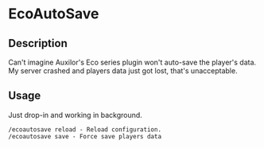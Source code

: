 # EcoAutoSave

## Description

Can't imagine Auxilor's Eco series plugin won't auto-save the player's data.  
My server crashed and players data just got lost, that's unacceptable.

## Usage

Just drop-in and working in background.

```text
/ecoautosave reload - Reload configuration.
/ecoautosave save - Force save players data
```